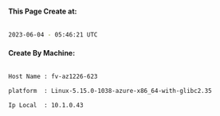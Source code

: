 
   
#### This Page Create at:

```bash

2023-06-04 - 05:46:21 UTC

```

#### Create By Machine:

```bash

Host Name : fv-az1226-623

platform  : Linux-5.15.0-1038-azure-x86_64-with-glibc2.35

Ip Local  : 10.1.0.43

```

